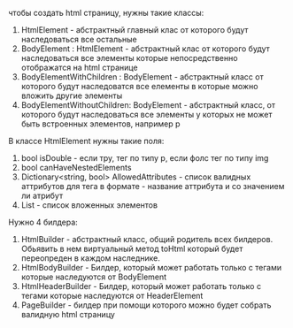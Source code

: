 ﻿чтобы создать html страницу, нужны такие классы: 
1. HtmlElement - абстрактный главный клас от которого будут наследоваться все остальные
2. BodyElement : HtmlElement - абстрактный клас от которого будут наследоваться все элементы которые непосредственно отображатся на html странице
3. BodyElementWithChildren : BodyElement - абстрактный класс от которого будут наследоватся все елементы в которые можно вложить другие элементы
4. BodyElementWithoutChildren: BodyElement - абстрактный класс, от которого будут наследоваться все элементы у которых не может быть встроенных элементов, например p 

В классе HtmlElement нужны такие поля:
1. bool isDouble - если тру, тег по типу p, если фолс тег по типу img
2. bool canHaveNestedElements
3. Dictionary<string, bool> AllowedAttributes - список валидных аттрибутов для тега в формате - название аттрибута и со значением ли атрибут
4. List<HtmlElement> - список вложенных элементов 

Нужно 4 билдера:
1. HtmlBuilder - абстрактный класс, общий родитель всех билдеров. Обьявить в нем виртуальный метод toHtml который будет переопреден в каждом наследнике.
2. HtmlBodyBuilder - Билдер, который может работать только с тегами которые наследуются от BodyElement
3. HtmlHeaderBuilder - Билдер, который может работать только с тегами которые наследуются от HeaderElement
4. PageBuilder - билдер при помощи которого можно будет собрать валидную html страницу